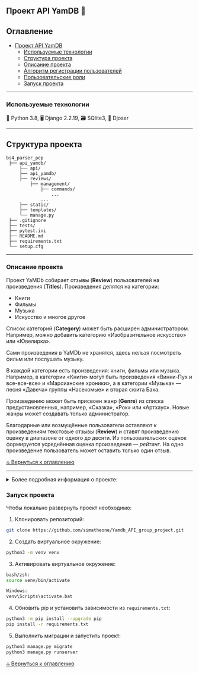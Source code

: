 ## Проект API YamDB :page_with_curl:

## Оглавление
- [Проект API YamDB](#проект-api-yamdb-page_with_curl)
  - [Используемые технологии](#используемые-технологии)
  - [Структура проекта](#структура-проекта)
  - [Описание проекта](#описание-проекта)
  - [Алгоритм регистрации пользователей](#алгоритм-регистрации-пользователей)
  - [Пользовательские роли](#пользовательские-роли)
  - [Запуск проекта](#запуск-проекта)

---

### Используемые технологии

:snake: Python 3.8, :desktop_computer: Django 2.2.19, :card_file_box: SQlite3, :key: Djoser

---

## Структура проекта
```
bs4_parser_pep
 ├── api_yamdb/
     ├── api/
     ├── api_yamdb/
     ├── reviews/
         ├── management/
             ├── commands/
                 ...
             ...
     ├── static/
     ├── templates/
     └── manage.py
 ├── .gitignore
 ├── tests/
 ├── pytest.ini
 ├── README.md
 ├── requirements.txt
 └── setup.cfg
```

---

### Описание проекта

Проект YaMDb собирает отзывы (**Review**) пользователей на произведения (**Titles**). Произведения делятся на категории: 
- Книги
- Фильмы
- Музыка 
- Искусство и многое другое


Список категорий (**Category**) может быть расширен администратором. Например, можно добавить категорию «Изобразительное искусство» или «Ювелирка».

Сами произведения в YaMDb не хранятся, здесь нельзя посмотреть фильм или послушать музыку.

В каждой категории есть произведения: книги, фильмы или музыка. Например, в категории «Книги» могут быть произведения «Винни-Пух и все-все-все» и «Марсианские хроники», а в категории «Музыка» — песня «Давеча» группы «Насекомые» и вторая сюита Баха.

Произведению может быть присвоен жанр (**Genre**) из списка предустановленных, например, «Сказка», «Рок» или «Артхаус». Новые жанры может создавать только администратор.

Благодарные или возмущённые пользователи оставляют к произведениям текстовые отзывы (**Review**) и ставят произведению оценку в диапазоне от одного до десяти. 
Из пользовательских оценок формируется усреднённая оценка произведения — _рейтинг_. На одно произведение пользователь может оставить только один отзыв.

[:top: Вернуться к оглавлению](#оглавление)

---

<details><summary>Более подробная информация о проекте:</summary>
<p>

### Алгоритм регистрации пользователей
Пользователь отправляет **POST-запрос** на добавление нового пользователя с параметрами email и username на эндпоинт `/api/v1/auth/signup/`.

YaMDB отправляет письмо с кодом подтверждения (**confirmation_code**) на адрес email.
Пользователь отправляет **POST-запрос** с параметрами username и confirmation_code на эндпоинт `/api/v1/auth/token/`, в ответе на запрос ему приходит Token (JWT-токен).
При желании пользователь отправляет **PATCH-запрос** на эндпоинт `/api/v1/users/me/` и заполняет поля в своём профайле.

---

### Пользовательские роли
**Аноним** — может просматривать описания произведений, читать отзывы и комментарии.

**Аутентифицированный пользователь** (user) — может, как и Аноним, читать всё, дополнительно он может публиковать отзывы и ставить оценку произведениям, может комментировать чужие отзывы. Может редактировать и удалять свои отзывы и комментарии. Эта роль присваивается по умолчанию каждому новому пользователю.

**Модератор** (moderator) — те же права, что и у Аутентифицированного пользователя плюс право удалять любые отзывы и комментарии.

**Администратор** (admin) — полные права на управление всем контентом проекта. Может создавать и удалять произведения, категории и жанры. Может назначать роли пользователям.

**Суперюзер Django** — обладет правами администратора (admin).

[:top: Вернуться к оглавлению](#оглавление)

---

</p>
</details>

### Запуск проекта
Чтобы локально развернуть проект необходимо:

1. Клонировать репозиторий:
```bash
git clone https://github.com/simatheone/Yamdb_API_group_project.git
```
2. Создать виртуальное окружение:
```bash
python3 -m venv venv
```

3. Активировать виртуальное окружение:
```bash
bash/zsh:
source venv/bin/activate

Windows:
venv\Scripts\activate.bat
```

4. Обновить pip и установить зависимости из ```requirements.txt```:
```bash
python3 -m pip install --upgrade pip
pip install -r requirements.txt
```

5. Выполнить миграции и запустить проект:
```bash
python3 manage.py migrate
python3 manage.py runserver
```

[:top: Вернуться к оглавлению](#оглавление)
